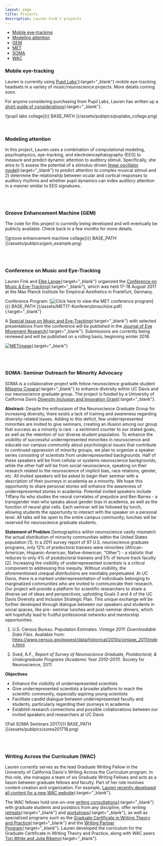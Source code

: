 ```yaml
---
layout: page
title: Projects
description: Lauren Fink's projects
---
```

<HEAD>
<!-- Global site tag (gtag.js) - Google Analytics -->
  <script async src="https://www.googletagmanager.com/gtag/js?id=UA-114823830-1"></script>
  <script>
    window.dataLayer = window.dataLayer || [];
    function gtag(){dataLayer.push(arguments);}
    gtag('js', new Date());
    gtag('config', 'UA-114823830-1');
  </script>
</HEAD>

<div class="navbar">
    <div class="navbar-inner">
        <ul class="nav">
            <li><a href="#Mobile eye-tracking">Mobile eye-tracking</a></li>
            <li><a href="#Modeling attention">Modeling attention</a></li>
            <li><a href="#GEM">GEM</a></li> 
            <li><a href="#MET">MET</a></li> 
            <li><a href="#SOMA">SOMA</a></li> 
            <li><a href="#WAC">WAC</a></li> 
        </ul>
    </div>
</div>


### <a name="Mobile eye-tracking"></a>Mobile eye-tracking

Lauren is currently using [Pupil Labs'](https://pupil-labs.com/){:target="_blank"} mobile eye-tracking headsets in a variety of music/neuroscience projects. More details coming soon.

For anyone considering purchasing from Pupil Labs, Lauren has written up a [short guide of considerations](http://lkfink.github.io/pages/PupilLabs_aBeginnersGuide.html){:target="_blank"}. 
 
![pupil labs collage]({{ BASE_PATH }}/assets/publpics/puplabs_collage.png)  
<br><br>

### <a name="Modeling attention"></a>Modeling attention
In this project, Lauren uses a combination of computational modeling, psychophysics, eye-tracking, and electroencephalography (EEG) to measure and predict dynamic attention to auditory stimuli. Specifically, she aims to 1) assess the potential of a stimulus-driven [linear oscillator model](http://atonal.ucdavis.edu/projects/musical_spaces/rhythm/btb/){:target="_blank"} to predict attention to complex musical stimuli and 2) determine the relationship between ocular and cortical responses to auditory rhythms and whether pupil dynamics can index auditory attention in a manner similar to EEG signatures.

<br><br>

### <a name="GEM"></a>Groove Enhancement Machine (GEM)
The code for this project is currently being developed and will eventually be publicly available. Check back in a few months for more details. 

![groove enhancement machine collage]({{ BASE_PATH }}/assets/publpics/gem_example.png)  

<br><br>

### <a name="MET"></a>Conference on Music and Eye-Tracking 

Lauren Fink and [Elke Lange](https://www.aesthetics.mpg.de/en/the-institute/people/lange.html){:target="_blank"} organized the [Conference on Music & Eye-Tracking](https://www.ae.mpg.de/met17){:target="_blank"}, which was held 17-18 August 2017 at the Max Planck Institute for Empirical Aesthetics in Frankfurt, Germany. <br/>  

Conference Program: [![Click here to view the MET conference program](icons16/pdf-icon.png)]({{ BASE_PATH }}/assets/MET17-Konferenzbroschüre.pdf){:target="_blank"}   <br/>  

A [Special Issue on Music and Eye-Tracking](https://bop.unibe.ch/JEMR/issue/view/793){:target="_blank"} with selected presentations from the conference will be published in the [Journal of Eye Movement Research](http://www.eyemovementresearch.com/){:target="_blank"}. Submissions are currently being reviewed and will be published on a rolling basis, beginning winter 2018.

[![METimage](../../assets/publpics/METimage.png)](https://lkfink.github.io/pages/publpics/METimage.html){:target="_blank"} 


<br><br>

### <a name="SOMA"></a>SOMA: Seminar Outreach for Minority Advocacy
SOMA is a collaborative project with fellow neuroscience graduate student [Milagros Copara](https://www.researchgate.net/profile/Milagros_Copara){:target="_blank"} to enhance diversity within UC Davis and our neuroscience graduate group. The project is funded by a University of California Davis [Diversity Inclusion and Innovation Grant](http://studentaffairs.ucdavis.edu/campus-diversity/diversity-inclusion/dii/index.html){:target="_blank"}.  

**Abstract:**
Despite the enthusiasm of the Neuroscience Graduate Group for increasing diversity, there exists a lack of training and awareness regarding diversity-related issues. Adding to this deficit, few underrepresented minorities are invited to give seminars, creating an illusion among our group that success as a minority is rare - a sentiment counter to our stated goals, as well as the retention of our diverse student population. To enhance the visibility of successful underrepresented minorities in neuroscience and educate our campus community about psychological issues that contribute to continued oppression of minority groups, we plan to organize a speaker series consisting of scientists from underrepresented backgrounds. Half of these speakers will be from cellular or systems neuroscience backgrounds, while the other half will be from social neuroscience, speaking on their research related to the neuroscience of implicit bias, race relations, gender, etc. All invited speakers will be asked to begin their seminar with a description of their journeys in academia as a minority. We hope this opportunity to share personal stories will enhance the awareness of underrepresented stories in academia. Potential invited speakers include Tiffany Ito who studies the neural correlates of prejudice and Ben Barres - a transgender man who speaks about gender bias in academia, as well as the function of neural glial cells. Each seminar will be followed by lunch, allowing students the opportunity to interact with the speaker on a personal level. All talks will be open to the entire campus community; lunches will be reserved for neuroscience graduate students.  


**Statement of Problem**
Demographics within neuroscience vastly mismatch the actual distribution of minority communities within the United States population [1]. In a 2011 survey report of 97 U.S. neuroscience graduate programs, only 12% of predoctoral trainees were minorities (African- American, Hispanic-American, Native-American, “Other”) - a statistic that reduces to only 4% of postdoctoral trainees and 5% of tenure track faculty [2]. Increasing the visibility of underrepresented scientists is a critical component to addressing this inequity. Without visibility, the aforementioned unequal distributions are inevitably perpetuated. At UC Davis, there is a marked underrepresentation of individuals belonging to marginalized communities who are
invited to communicate their research. Our project will provide a platform for scientific researchers to share a diverse set of ideas and perspectives, upholding Goals 3 and 4 of the UC Davis Diversity and Inclusion Strategic Plan. This unique exchange will be further developed through dialogue between our speakers and students in social spaces, like pre- seminar lunches and post-seminar dinners, which will hopefully lead to fruitful professional networks and mentorship opportunities.  

1. U.S. Census Bureau. Population Estimates. *Vintage 2011: Downloadable Data Files*. Available from: https://www.census.gov/popest/data/historical/2010s/vintage_2011/index.html.  
 
2. Sved, A.F., *Report of Survey of Neuroscience Graduate, Postdoctoral, & Undergraduate Programs (Academic Year 2010-2011)*. Society for Neuroscience, 2011.  


**Objectives**
- Enhance the visibility of underrepresented scientists
- Give underrepresented scientists a broader platform to reach the scientific community, especially aspiring young scientists
- Facilitate candid dialogue between underrepresented faculty and students, particularly regarding their journeys in academia
- Establish research connections and possible collaborations between our invited speakers and researchers at UC Davis  



![Fall SOMA Seminars 2017]({{ BASE_PATH }}/assets/publpics/soma201718.png)  

<br><br>

### <a name="WAC"></a>Writing Across the Curriculum (WAC)
Lauren currently serves as the lead Graduate Writing Fellow in the University of California Davis's Writing Across the Curriculum program. In this role, she manages a team of six Graduate Writing Fellows and acts as a liason between graduate fellows and faculty. Part of her role involves content creation and organization. For example, [Lauren recently developed all content for a new WAC website](http://writing.ucdavis.edu/wac){:target="_blank"}.  

The WAC fellows hold one-on-one [writing consultations](http://writing.ucdavis.edu/wac/consultations){:target="_blank"} with graduate students and postdocs from any discipline, offer writing [retreats](http://writing.ucdavis.edu/wac/retreats){:target="_blank"} and [workshops](http://writing.ucdavis.edu/wac/workshops){:target="_blank"}, as well as specialized programs such as the [Graduate Certificate in Writing Theory and Practice](http://writing.ucdavis.edu/wac/certificate){:target="_blank"} and the [Writing Partner Program](http://writing.ucdavis.edu/wac/resources/writing-partner-program){:target="_blank"}. Lauren developed the curriculum for the Graduate Certificate in Writing Theory and Practice, along with WAC peers [Tori White and Julia Ribeiro](http://writing.ucdavis.edu/wac/gfw-bios){:target="_blank"}. 


